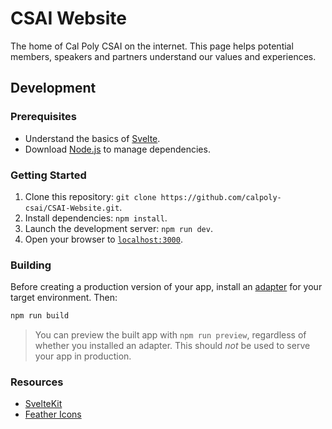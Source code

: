 # CSAI Website

The home of Cal Poly CSAI on the internet. This page helps potential members, speakers and partners understand our values and experiences.

## Development

### Prerequisites

- Understand the basics of [Svelte](https://svelte.dev/).
- Download [Node.js](https://nodejs.org/en/) to manage dependencies.

### Getting Started

1. Clone this repository: `git clone https://github.com/calpoly-csai/CSAI-Website.git`.
2. Install dependencies: `npm install`.
3. Launch the development server: `npm run dev`.
4. Open your browser to [`localhost:3000`](http://localhost:3000).

### Building

Before creating a production version of your app, install an [adapter](https://kit.svelte.dev/docs#adapters) for your target environment. Then:

```bash
npm run build
```

> You can preview the built app with `npm run preview`, regardless of whether you installed an adapter. This should _not_ be used to serve your app in production.

### Resources

- [SvelteKit](https://kit.svelte.dev/)
- [Feather Icons](https://feathericons.com/)
